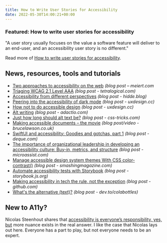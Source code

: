 ```yaml
---
title: How to Write User Stories for Accessibility
date: 2022-05-30T14:00:21+00:00
---
```


### Featured: How to write user stories for accessibility

"A user story usually focuses on the value a software feature will deliver to an end-user, and an accessibility user story is no different."

Read more of [How to write user stories for accessibility](https://tetralogical.com/blog/2022/05/26/how-to-write-user-stories-for-accessibility/).

## News, resources, tools and tutorials

- [Two approaches to accessibility on the web](https://meiert.com/en/blog/active-and-passive-accessibility/) *(blog post – meiert.com*
- [Triaging WCAG 2.1 Level AAA](https://tetralogical.com/blog/2022/05/20/triaging-wcag-level-aaa/) *(blog post - tetralogical.com)*
- [Accessibility from different perspectives](https://hidde.blog/a11y-perspectives/) *(blog post - hidde.blog)*
- [Peering into the accessibility of dark mode](https://uxdesign.cc/peering-into-the-accessibility-of-dark-mode-ab1237b68265) *(blog post - uxdesign.cc)*
- [How not to do accessible design](https://uxdesign.cc/how-not-to-do-accessible-design-c83f24d2b1ab) *(blog post - uxdesign.cc)*
- [Alt writing](https://adactio.com/journal/19106) *(blog post - adactio.com)*
- [Just how long should alt text be?](https://css-tricks.com/just-how-long-should-alt-text-be/) *(blog post - css-tricks.com)*
- [Making accessible documents – the movie](https://brucelawson.co.uk/2022/making-accessible-documents-the-movie/) *(blog post/video - brucelawson.co.uk)*
- [SwiftUI and accessibility: Goodies and gotchas, part 1](https://www.deque.com/blog/swiftui-accessibility-goodies-gotchas-part-1/) *(blog post - deque.com)*
- [The importance of organizational leadership in developing an accessibility culture: Buy-in, metrics, and structure](https://www.microassist.com/digital-accessibility/organizational_leadership_accessibility/) *(blog post - microassist.com)*
- [Manage accessible design system themes With CSS color-contrast()](https://www.smashingmagazine.com/2022/05/accessible-design-system-themes-css-color-contrast/) *(blog post - smashingmagazine.com)*
- [Automate accessibility tests with Storybook](https://storybook.js.org/blog/automate-accessibility-tests-with-storybook/) *(blog post - storybook.js.org)*
- [Making accessibility in tech the rule, not the exception](https://github.com/readme/stories/marcy-sutton) *(blog post - github.com)*
- [What's the alternative (text)?](https://dev.to/colabottles/whats-the-alternative-text-11m) *(blog post - dev.to/colabottles)*

## New to A11y?

Nicolas Steenhout shares that [accessibility is everyone’s responsibility, yes, but](https://incl.ca/accessibility-is-everyones-responsibility-yes-but/) more nuance exists in the real answer. I like the case that Nicolas lays out here. Everyone has a part to play, but not everyone needs to be an expert.

